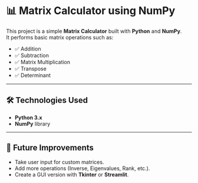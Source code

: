 # 📊 Matrix Calculator using NumPy  

This project is a simple **Matrix Calculator** built with **Python** and **NumPy**.  
It performs basic matrix operations such as:  

- ✅ Addition  
- ✅ Subtraction  
- ✅ Matrix Multiplication  
- ✅ Transpose  
- ✅ Determinant  

---

## 🛠 Technologies Used  
- **Python 3.x**  
- **NumPy** library  

---
## 🚀 Future Improvements  
- Take user input for custom matrices.  
- Add more operations (Inverse, Eigenvalues, Rank, etc.).  
- Create a GUI version with **Tkinter** or **Streamlit**.  
